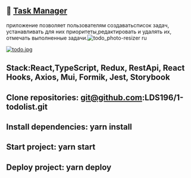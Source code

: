 :seedling: <a href="https://lds196.github.io/1-todolist/" target="_blank">Task Manager</a>
---
приложение позволяет пользователям создаватьсписок задач, устанавливать для них приоритеты,редактировать и удалять их, отмечать выполненные задачи.![todo_photo-resizer ru](https://github.com/LDS196/1-todolist/assets/105713345/9df028dd-60f4-456c-bd6c-e389c970ad42)

[![todo.jpg](https://i.postimg.cc/wTN5JFQb/todo.jpg)](https://postimg.cc/XpVy6fhw)

Stack:React,TypeScript, Redux, RestApi, React Hooks, Axios, Mui, Formik, Jest, Storybook
---
Clone repositories: git@github.com:LDS196/1-todolist.git
---
Install dependencies: yarn install
---
Start project: yarn start
---
Deploy project: yarn deploy
---
